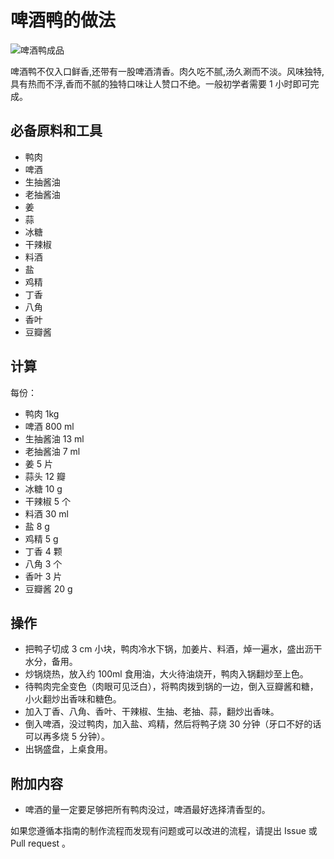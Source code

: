 # 啤酒鸭的做法

![啤酒鸭成品](./啤酒鸭.jpg)

啤酒鸭不仅入口鲜香,还带有一股啤酒清香。肉久吃不腻,汤久涮而不淡。风味独特,具有热而不浮,香而不腻的独特口味让人赞口不绝。一般初学者需要 1 小时即可完成。

## 必备原料和工具

- 鸭肉
- 啤酒
- 生抽酱油
- 老抽酱油
- 姜
- 蒜
- 冰糖
- 干辣椒
- 料酒
- 盐
- 鸡精
- 丁香
- 八角
- 香叶
- 豆瓣酱

## 计算

每份：

- 鸭肉 1kg
- 啤酒 800 ml
- 生抽酱油 13 ml
- 老抽酱油 7 ml
- 姜 5 片
- 蒜头 12 瓣
- 冰糖 10 g
- 干辣椒 5 个
- 料酒 30 ml
- 盐 8 g
- 鸡精 5 g
- 丁香 4 颗
- 八角 3 个
- 香叶 3 片
- 豆瓣酱 20 g

## 操作

- 把鸭子切成 3 cm 小块，鸭肉冷水下锅，加姜片、料酒，焯一遍水，盛出沥干水分，备用。
- 炒锅烧热，放入约 100ml 食用油，大火待油烧开，鸭肉入锅翻炒至上色。
- 待鸭肉完全变色（肉眼可见泛白），将鸭肉拨到锅的一边，倒入豆瓣酱和糖，小火翻炒出香味和糖色。
- 加入丁香、八角、香叶、干辣椒、生抽、老抽、蒜，翻炒出香味。
- 倒入啤酒，没过鸭肉，加入盐、鸡精，然后将鸭子烧 30 分钟（牙口不好的话可以再多烧 5 分钟）。
- 出锅盛盘，上桌食用。

## 附加内容

- 啤酒的量一定要足够把所有鸭肉没过，啤酒最好选择清香型的。

如果您遵循本指南的制作流程而发现有问题或可以改进的流程，请提出 Issue 或 Pull request 。
